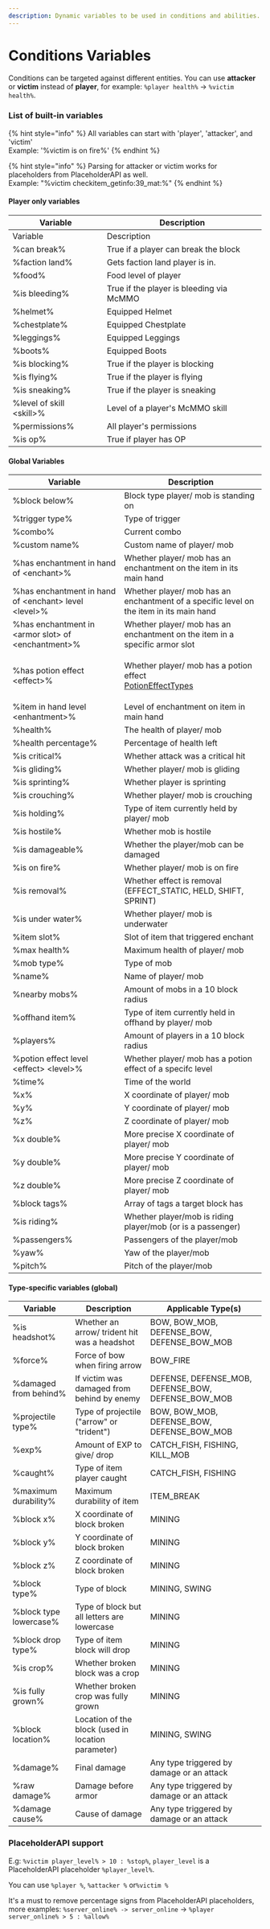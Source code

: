 ```yaml
---
description: Dynamic variables to be used in conditions and abilities.
---
```


# Conditions Variables

Conditions can be targeted against different entities. You can use **attacker** or **victim** instead of **player**, for example: `%player health%` -> `%victim health%`.

### List of built-in variables

{% hint style="info" %}
All variables can start with 'player', 'attacker', and 'victim'\
Example: '%victim is on fire%'
{% endhint %}

{% hint style="info" %}
Parsing for attacker or victim works for placeholders from PlaceholderAPI as well.\
Example: "%victim checkitem\_getinfo:39\_mat:%"
{% endhint %}

#### Player only variables

<table data-header-hidden><thead><tr><th>Variable</th><th width="300">Description</th></tr></thead><tbody><tr><td>Variable</td><td>Description</td></tr><tr><td>%can break%</td><td>True if a player can break the block</td></tr><tr><td>%faction land%</td><td>Gets faction land player is in.</td></tr><tr><td>%food%</td><td>Food level of player</td></tr><tr><td>%is bleeding%</td><td>True if the player is bleeding via McMMO</td></tr><tr><td>%helmet%</td><td>Equipped Helmet</td></tr><tr><td>%chestplate% </td><td>Equipped Chestplate</td></tr><tr><td>%leggings%</td><td>Equipped Leggings</td></tr><tr><td>%boots%</td><td>Equipped Boots</td></tr><tr><td>%is blocking%</td><td>True if the player is blocking</td></tr><tr><td>%is flying%</td><td>True if the player is flying</td></tr><tr><td>%is sneaking% </td><td>True if the player is sneaking</td></tr><tr><td>%level of skill &#x3C;skill>%</td><td>Level of a player's McMMO skill</td></tr><tr><td>%permissions%</td><td>All player's permissions</td></tr><tr><td>%is op%</td><td>True if player has OP</td></tr></tbody></table>

#### Global Variables

| Variable                                               | Description                                                                                                                                                        |
| ------------------------------------------------------ | ------------------------------------------------------------------------------------------------------------------------------------------------------------------ |
| %block below%                                          | Block type player/ mob is standing on                                                                                                                              |
| %trigger type%                                         | Type of trigger                                                                                                                                                    |
| %combo%                                                | Current combo                                                                                                                                                      |
| %custom name%                                          | Custom name of player/ mob                                                                                                                                         |
| %has enchantment in hand of \<enchant>%                | Whether player/ mob has an enchantment on the item in its main hand                                                                                                |
| %has enchantment in hand of \<enchant> level \<level>% | Whether player/ mob has an enchantment of a specific level on the item in its main hand                                                                            |
| %has enchantment in \<armor slot> of \<enchantment>%   | Whether player/ mob has an enchantment on the item in a specific armor slot                                                                                        |
| %has potion effect \<effect>%                          | <p>Whether player/ mob has a potion effect<br><a href="https://helpch.at/docs/1.12.2/index.html?org/bukkit/potion/PotionEffectType.html">PotionEffectTypes</a></p> |
| %item in hand level \<enhantment>%                     | Level of enchantment on item in main hand                                                                                                                          |
| %health%                                               | The health of player/ mob                                                                                                                                          |
| %health percentage%                                    | Percentage of health left                                                                                                                                          |
| %is critical%                                          | Whether attack was a critical hit                                                                                                                                  |
| %is gliding%                                           | Whether player/ mob is gliding                                                                                                                                     |
| %is sprinting%                                           | Whether player is sprinting                                                                                                                                     |
| %is crouching%                                           | Whether player/ mob is crouching                                                                                                                                     |
| %is holding%                                           | Type of item currently held by player/ mob                                                                                                                         |
| %is hostile%                                           | Whether mob is hostile                                                                                                                                             |
| %is damageable%                                        | Whether the player/mob can be damaged                                                                                                                              |
| %is on fire%                                           | Whether player/ mob is on fire                                                                                                                                     |
| %is removal%                                           | Whether effect is removal (EFFECT\_STATIC, HELD, SHIFT, SPRINT)                                                                                                    |
| %is under water%                                       | Whether player/ mob is underwater                                                                                                                                  |
| %item slot%                                            | Slot of item that triggered enchant                                                                                                                                |
| %max health%                                           | Maximum health of player/ mob                                                                                                                                      |
| %mob type%                                             | Type of mob                                                                                                                                                        |
| %name%                                                 | Name of player/ mob                                                                                                                                                |
| %nearby mobs%                                          | Amount of mobs in a 10 block radius                                                                                                                                |
| %offhand item%                                         | Type of item currently held in offhand by player/ mob                                                                                                              |
| %players%                                              | Amount of players in a 10 block radius                                                                                                                             |
| %potion effect level \<effect> \<level>%               | Whether player/ mob has a potion effect of a specifc level                                                                                                         |
| %time%                                                 | Time of the world                                                                                                                                                  |
| %x%                                                    | X coordinate of player/ mob                                                                                                                                        |
| %y%                                                    | Y coordinate of player/ mob                                                                                                                                        |
| %z%                                                    | Z coordinate of player/ mob                                                                                                                                        |
| %x double%                                             | More precise X coordinate of player/ mob                                                                                                                           |
| %y double%                                             | More precise Y coordinate of player/ mob                                                                                                                           |
| %z double%                                             | More precise Z coordinate of player/ mob                                                                                                                           |
| %block tags%                                           | Array of tags a target block has                                                                                                                                   |
| %is riding%                                            | Whether player/mob is riding player/mob (or is a passenger)                                                                                                        |
| %passengers%                                           | Passengers of the player/mob                                                                                                                                       |
| %yaw%                                           | Yaw of the player/mob                                                                                                                                       |
| %pitch%                                           | Pitch of the player/mob                                                                                                                                       |


#### Type-specific variables (global)

| Variable               | Description                                        | Applicable Type(s)                                     |
| ---------------------- | -------------------------------------------------- | ------------------------------------------------------ |
| %is headshot%          | Whether an arrow/ trident hit was a headshot       | BOW, BOW\_MOB, DEFENSE\_BOW, DEFENSE\_BOW\_MOB         |
| %force%                | Force of bow when firing arrow                     | BOW\_FIRE                                              |
| %damaged from behind%  | If victim was damaged from behind by enemy         | DEFENSE, DEFENSE\_MOB, DEFENSE\_BOW, DEFENSE\_BOW\_MOB |
| %projectile type%      | Type of projectile ("arrow" or "trident")          | BOW, BOW\_MOB, DEFENSE\_BOW, DEFENSE\_BOW\_MOB         |
| %exp%                  | Amount of EXP to give/ drop                        | CATCH\_FISH, FISHING, KILL\_MOB                        |
| %caught%               | Type of item player caught                         | CATCH\_FISH, FISHING                                   |
| %maximum durability%   | Maximum durability of item                         | ITEM\_BREAK                                            |
| %block x%              | X coordinate of block broken                       | MINING                                                 |
| %block y%              | Y coordinate of block broken                       | MINING                                                 |
| %block z%              | Z coordinate of block broken                       | MINING                                                 |
| %block type%           | Type of block                                      | MINING, SWING                                          |
| %block type lowercase% | Type of block but all letters are lowercase        | MINING                                                 |
| %block drop type%      | Type of item block will drop                       | MINING                                                 |
| %is crop%              | Whether broken block was a crop                    | MINING                                                 |
| %is fully grown%       | Whether broken crop was fully grown                | MINING                                                 |
| %block location%       | Location of the block (used in location parameter) | MINING, SWING                                          |
| %damage%               | Final damage                                       | Any type triggered by damage or an attack              |
| %raw damage%           | Damage before armor                                | Any type triggered by damage or an attack              |
| %damage cause%         | Cause of damage                                    | Any type triggered by damage or an attack              |



### PlaceholderAPI support

E.g: `%victim player_level% > 10 : %stop%`, `player_level` is a PlaceholderAPI placeholder `%player_level%`.&#x20;

You can use `%player %`, `%attacker %` or`%victim %`

It's a must to remove percentage signs from PlaceholderAPI placeholders, more examples: `%server_online% -> server_online` -> `%player server_online% > 5 : %allow%`
